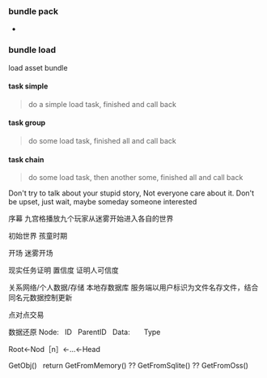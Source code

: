 
### bundle pack
* 

### bundle load
load asset bundle

#### task simple
> do a simple load task, finished and call back

#### task group
> do some load task, finished all and call back

#### task chain
> do some load task, then another some, finished all and call back


Don't try to talk about your stupid story, Not everyone care about it. Don't be upset, just wait, maybe someday someone interested

序幕
九宫格播放九个玩家从迷雾开始进入各自的世界

初始世界
孩童时期

开场
迷雾开场


现实任务证明
置信度
证明人可信度

关系网络/个人数据/存储
本地存数据库
服务端以用户标识为文件名存文件，结合同名元数据控制更新

点对点交易

数据还原
Node:
    ID
    ParentID
    Data:
        Type

Root←Nod［n］←...←Head


GetObj()
    return GetFromMemory() ??
    GetFromSqlite() ??
    GetFromOss()